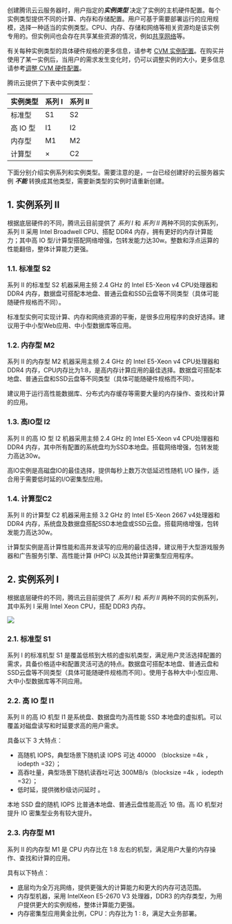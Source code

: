 创建腾讯云云服务器时，用户指定的***实例类型*** 决定了实例的主机硬件配置。每个实例类型提供不同的计算、内存和存储配置。用户可基于需要部署运行的应用规模，选择一种适当的实例类型。CPU、内存、存储和网络等相关资源均是该实例专用的。但实例间也会存在共享某些资源的情况，例如[共享网络](https://www.qcloud.com/doc/product/213/509#2.-.E5.85.B1.E4.BA.AB.E7.BD.91.E7.BB.9C)等。

有关每种实例类型的具体硬件规格的更多信息，请参考 [CVM 实例配置](https://www.qcloud.com/doc/product/213/2177)。在购买并使用了某一实例后，当用户的需求发生变化时，仍可以调整实例的大小，更多信息请参考[调整 CVM 硬件配置](https://www.qcloud.com/doc/product/213/2178)。

腾讯云提供了下表中实例类型：

| 实例类型| 系列 I | 系列 II |
|---------|---------|---------|
| 标准型  | S1 | S2 |
| 高 IO 型  | I1 |I2  |
| 内存型  | M1 | M2  |
| 计算型  | × | C2  |
下面分别介绍实例系列和实例类型。需要注意的是，一台已经创建好的云服务器实例 ***不能*** 转换成其他类型，需要新类型的实例时请重新创建。

## 1. 实例系列 II
根据底层硬件的不同，腾讯云目前提供了 *系列 I* 和 *系列 II* 两种不同的实例系列，系列 II 采用 Intel Broadwell CPU、搭配 DDR4 内存，拥有更好的内存计算能力；其中高 IO 型/计算型搭配网络增强，包转发能力达30w。整数和浮点运算的性能翻倍，整体计算能力更强。

### 1.1. 标准型 S2
系列 II 的标准型 S2 机器采用主频 2.4 GHz 的 Intel E5-Xeon v4 CPU处理器和 DDR4 内存，数据盘可搭配本地盘、普通云盘和SSD云盘等不同类型（具体可能随硬件规格而不同）。

标准型实例可实现计算、内存和网络资源的平衡，是很多应用程序的良好选择。建议用于中小型Web应用、中小型数据库等应用。

### 1.2. 内存型 M2
系列 II 的内存型 M2 机器采用主频 2.4 GHz 的 Intel E5-Xeon v4 CPU处理器和 DDR4 内存，CPU内存比为1:8，是高内存计算应用的最佳选择。数据盘可搭配本地盘、普通云盘和SSD云盘等不同类型（具体可能随硬件规格而不同）。

建议用于运行高性能数据库、分布式内存缓存等需要大量的内存操作、查找和计算的应用。

### 1.3. 高IO型 I2 
系列 II 的高 IO 型 I2 机器采用主频 2.4 GHz 的 Intel E5-Xeon v4 CPU处理器和 DDR4 内存，其中所有配置的系统盘均为SSD本地盘。搭载网络增强，包转发能力高达30w。

高IO实例是高磁盘IO的最佳选择，提供每秒上数万次低延迟性随机 I/O 操作，适合用于需要低时延的I/O密集型应用。


### 1.4. 计算型C2
系列 II 的计算型 C2 机器采用主频 3.2 GHz 的 Intel E5-Xeon 2667 v4处理器和 DDR4 内存，系统盘及数据盘搭配SSD本地盘或SSD云盘。搭载网络增强，包转发能力高达30w。

计算型实例是高计算性能和高并发读写的应用的最佳选择，建议用于大型游戏服务器和广告服务引擎、高性能计算 (HPC) 以及其他计算密集型应用程序。

## 2. 实例系列 I
根据底层硬件的不同，腾讯云目前提供了 *系列 I* 和 *系列 II* 两种不同的实例系列，其中系列 I 采用 Intel Xeon CPU，搭配 DDR3 内存。

![](//mccdn.qcloud.com/static/img/daa15bd088c10e4f572e863efcaef94c/image.png)

### 2.1. 标准型 S1

系列 I 的标准机型 S1 是覆盖低核到大核的虚拟机类型，满足用户灵活选择配置的需求，具备价格适中和配置灵活可选的特点。数据盘可搭配本地盘、普通云盘和SSD云盘等不同类型（具体可能随硬件规格而不同）。使用于各种大中小型应用、大中小型数据库等不同应用。

### 2.2. 高 IO 型 I1

系列 II 的高 IO 机型 I1 是系统盘、数据盘均为高性能 SSD 本地盘的虚拟机。可以覆盖对磁盘读写和时延要求高的用户需求。

具备以下 3 大特点：

- 高随机 IOPS，典型场景下随机读 IOPS 可达 40000 （blocksize =4k ，iodepth =32）；
- 高吞吐量，典型场景下随机读吞吐可达 300MB/s（blocksize =4k ，iodepth =32）；
- 低时延，提供微秒级访问延时 。

本地 SSD 盘的随机 IOPS 比普通本地盘、普通云盘性能高近 10 倍。高 IO 机型对提升 IO 密集型业务有较大提升。

### 2.3. 内存型 M1

系列 II 的内存型 M1 是 CPU 内存比在 1:8 左右的机型，满足用户大量的内存操作、查找和计算的应用。

具有以下特点：

- 底层均为全万兆网络，提供更强大的计算能力和更大的内存可选范围。
- 内存型机器，采用 IntelXeon E5-2670 V3 处理器，DDR3 的内存类型，为用户提供更大的实例规格，整体计算能力更强。
- 内存密集型应用黄金比例，CPU：内存比为 1 : 8，满足大业务部署。



